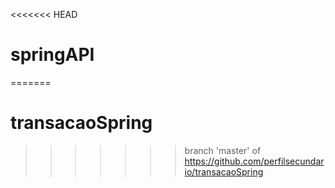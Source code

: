 <<<<<<< HEAD
# springAPI
=======
# transacaoSpring
>>>>>>> branch 'master' of https://github.com/perfilsecundario/transacaoSpring
